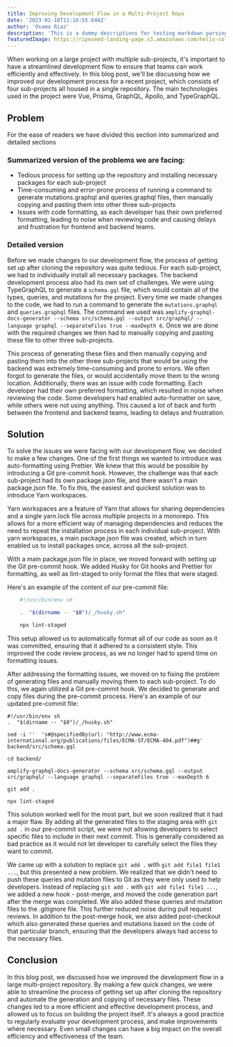 ```yaml
---
title: Improving Development Flow in a Multi-Project Repo
date: '2023-01-18T11:18:55.646Z'
author: 'Osama Riaz'
description: 'This is a dummy descriptions for testing markdown parsing bla bla bla'
featuredImage: https://ripeseed-landing-page.s3.amazonaws.com/hello-cold-world.jpeg
---
```


When working on a large project with multiple sub-projects, it's important to have a streamlined development flow to ensure that teams can work efficiently and effectively. In this blog post, we'll be discussing how we improved our development process for a recent project, which consists of four sub-projects all housed in a single repository. The main technologies used in the project were Vue, Prisma, GraphQL, Apollo, and TypeGraphQL.

## Problem

For the ease of readers we have divided this section into summarized and detailed sections

### Summarized version of the problems we are facing:

- Tedious process for setting up the repository and installing necessary packages for each sub-project
- Time-consuming and error-prone process of running a command to generate mutations.graphql and queries.graphql files, then manually copying and pasting them into other three sub-projects
- Issues with code formatting, as each developer has their own preferred formatting, leading to noise when reviewing code and causing delays and frustration for frontend and backend teams.

### Detailed version

Before we made changes to our development flow, the process of getting set up after cloning the repository was quite tedious. For each sub-project, we had to individually install all necessary packages. The backend development process also had its own set of challenges. We were using TypeGraphQL to generate a `schema.gql` file, which would contain all of the types, queries, and mutations for the project. Every time we made changes to the code, we had to run a command to generate the `mutations.graphql` and `queries.graphql` files. The command we used was `amplify-graphql-docs-generator --schema src/schema.gql --output src/graphql/ --language graphql --separateFiles true --maxDepth 6`. Once we are done with the required changes we then had to manually copying and pasting these file to other three sub-projects.

This process of generating these files and then manually copying and pasting them into the other three sub-projects that would be using the backend was extremely time-consuming and prone to errors. We often forgot to generate the files, or would accidentally move them to the wrong location. Additionally, there was an issue with code formatting. Each developer had their own preferred formatting, which resulted in noise when reviewing the code. Some developers had enabled auto-formatter on save, while others were not using anything. This caused a lot of back and forth between the frontend and backend teams, leading to delays and frustration.

## Solution

To solve the issues we were facing with our development flow, we decided to make a few changes. One of the first things we wanted to introduce was auto-formatting using Prettier. We knew that this would be possible by introducing a Git pre-commit hook. However, the challenge was that each sub-project had its own package.json file, and there wasn't a main package.json file. To fix this, the easiest and quickest solution was to introduce Yarn workspaces.

Yarn workspaces are a feature of Yarn that allows for sharing dependencies and a single yarn.lock file across multiple projects in a monorepo. This allows for a more efficient way of managing dependencies and reduces the need to repeat the installation process in each individual sub-project. With yarn workspaces, a main package.json file was created, which in turn enabled us to install packages once, across all the sub-project.

With a main package.json file in place, we moved forward with setting up the Git pre-commit hook. We added Husky for Git hooks and Prettier for formatting, as well as lint-staged to only format the files that were staged.

Here's an example of the content of our pre-commit file:

```bash
    #!/usr/bin/env sh

    .  "$(dirname -- "$0")/_/husky.sh"

    npx lint-staged
```

This setup allowed us to automatically format all of our code as soon as it was committed, ensuring that it adhered to a consistent style. This improved the code review process, as we no longer had to spend time on formatting issues.

After addressing the formatting issues, we moved on to fixing the problem of generating files and manually moving them to each sub-project. To do this, we again utilized a Git pre-commit hook. We decided to generate and copy files during the pre-commit process. Here's an example of our updated pre-commit file:

    #!/usr/bin/env sh
    .  "$(dirname -- "$0")/_/husky.sh"

    sed -i ''  's#@specifiedBy(url: "http://www.ecma-international.org/publications/files/ECMA-ST/ECMA-404.pdf")##g' backend/src/schema.gql

    cd backend/

    amplify-graphql-docs-generator --schema src/schema.gql --output src/graphql/ --language graphql --separateFiles true --maxDepth 6

    git add .

    npx lint-staged

This solution worked well for the most part, but we soon realized that it had a major flaw. By adding all the generated files to the staging area with `git add .` in our pre-commit script, we were not allowing developers to select specific files to include in their next commit. This is generally considered as bad practice as it would not let developer to carefully select the files they want to commit.

We came up with a solution to replace `git add .` with `git add file1 file1 ...`, but this presented a new problem. We realized that we didn't need to push these queries and mutation files to Git as they were only used to help developers. Instead of replacing `git add .` with `git add file1 file1 ...`, we added a new hook - post-merge, and moved the code generation part after the merge was completed. We also added these queries and mutation files to the .gitignore file. This further reduced noise during pull request reviews. In addition to the post-merge hook, we also added post-checkout which also generated these queries and mutations based on the code of that particular branch, ensuring that the developers always had access to the necessary files.

## Conclusion

In this blog post, we discussed how we improved the development flow in a large multi-project repository. By making a few quick changes, we were able to streamline the process of getting set up after cloning the repository and automate the generation and copying of necessary files. These changes led to a more efficient and effective development process, and allowed us to focus on building the project itself.
It's always a good practice to regularly evaluate your development process, and make improvements where necessary. Even small changes can have a big impact on the overall efficiency and effectiveness of the team.
